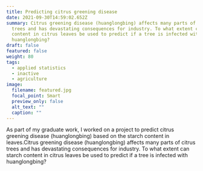 ```yaml
---
title: Predicting citrus greening disease
date: 2021-09-30T14:59:02.652Z
summary: Citrus greening disease (huanglongbing) affects many parts of citrus
  trees and has devastating consequences for industry. To what extent can starch
  content in citrus leaves be used to predict if a tree is infected with
  huanglongbing?
draft: false
featured: false
weight: 80
tags:
  - applied statistics
  - inactive
  - agriculture
image:
  filename: featured.jpg
  focal_point: Smart
  preview_only: false
  alt_text: ""
  caption: ""
---
```

As part of my graduate work, I worked on a project to predict citrus greening disease (huanglongbing) based on the starch content in leaves.Citrus greening disease (huanglongbing) affects many parts of citrus trees and has devastating consequences for industry. To what extent can starch content in citrus leaves be used to predict if a tree is infected with huanglongbing?